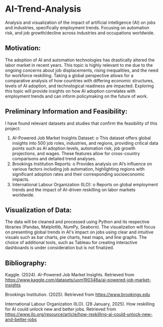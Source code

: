 # AI-Trend-Analysis
Analysis and visualization of the impact of artificial intelligence (AI) on jobs and industries, specifically employment trends. Focusing on automation risk, and job growth/decline across industries and occupations worldwide.

## Motivation:
The adoption of AI and automation technologies has drastically altered the labor market in recent years. This topic is highly relevant to me due to the ongoing concerns about job displacements, rising inequalities, and the need for workforce reskilling. Taking a global perspective allows for a comparative analysis of how countries with differing economic structures, levels of AI adoption, and technological readiness are impacted. Exploring this topic will provide insights on how AI adoption correlates with employment trends and can inform policymaking on the future of work.

## Preliminary Information and Feasibility:
I have found relevant datasets and studies that confirm the feasibility of this project:
1.	AI-Powered Job Market Insights Dataset:
o	This dataset offers global insights into 500 job roles, industries, and regions, providing critical data points such as AI adoption levels, automation risk, job growth projections, and wages. These features allow for cross-country comparisons and detailed trend analyses.
2.	Brookings Institution Reports:
o	Provides analysis on AI’s influence on various factors including job automation, highlighting regions with significant adoption rates and their corresponding socioeconomic impacts.
3.	International Labour Organization (ILO):
o	Reports on global employment trends and the impact of AI-driven reskilling on labor markets worldwide.


## Visualization of Data:
The data will be cleaned and processed using Python and its respective libraries (Pandas, Matplotlib, NumPy, Seaborn). The visualization will focus on presenting global trends in AI's impact on jobs using clear and intuitive visuals such as bar charts, pie charts, heat maps, and line graphs. The choice of additional tools, such as Tableau for creating interactive dashboards is under consideration but is not finalized.

## Bibliography:
Kaggle. (2024). AI-Powered Job Market Insights. Retrieved from https://www.kaggle.com/datasets/uom190346a/ai-powered-job-market-insights

Brookings Institution. (2025). Retrieved from https://www.brookings.edu

International Labour Organization (ILO). (28 January, 2025). How reskilling for AI could unlock new and better jobs. Retrieved from https://www.ilo.org/resource/article/how-reskilling-ai-could-unlock-new-and-better-jobs
